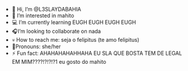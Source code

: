 - 🍻 Hi, I’m @L3SLAYDABAHIA
- 🦇 I’m interested in mahito
- 💻 I’m currently learning EUGH EUGH EUGH EUGH
- 🎧I’m looking to collaborate on nada
- 💀 How to reach me: seja o felipitus (te amo felipitus)
- 🧛Pronouns: she/her
- ⚡ Fun fact: AHAHAHAHAHHAHA EU SLA QUE BOSTA TEM DE LEGAL EM MIM????!?!?!?1 eu gosto do mahito


<!---
L3SLAYDABAHIA/L3SLAYDABAHIA is a ✨ special ✨ repository because its `README.md` (this file) appears on your GitHub profile.
You can click the Preview link to take a look at your changes.
--->
